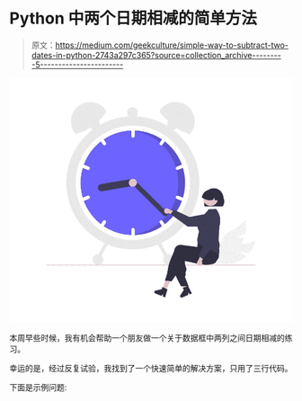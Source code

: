 # Python 中两个日期相减的简单方法

> 原文：<https://medium.com/geekculture/simple-way-to-subtract-two-dates-in-python-2743a297c365?source=collection_archive---------5----------------------->

![](img/1276b6e8c3b45c9ef00c08dfb33dc23c.png)

本周早些时候，我有机会帮助一个朋友做一个关于数据框中两列之间日期相减的练习。

幸运的是，经过反复试验，我找到了一个快速简单的解决方案，只用了三行代码。

下面是示例问题: